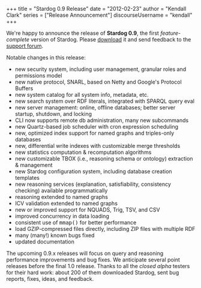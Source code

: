 +++
title = "Stardog 0.9 Release" 
date = "2012-02-23"
author = "Kendall Clark"
series = ["Release Announcement"]
discourseUsername = "kendall"
+++

We're happy to announce the release of **Stardog 0.9**, the first
*feature-complete* version of Stardog.<!--more--> Please
[download](http://stardog.com/) it and send feedback to the
[support forum](https://groups.google.com/a/clarkparsia.com/group/stardog/about).

Notable changes in this release:

*  new security system, including user management, granular roles and permissions model
*  new native protocol, SNARL, based on Netty and Google's Protocol Buffers 
*  new system catalog for all system info, metadata, etc.
*  new search system over RDF literals, integrated with SPARQL query eval
*  new server management: online, offline databases; better server startup, shutdown, and locking
*  CLI now supports remote db administration, many new subcommands
*  new Quartz-based job scheduler with cron expression scheduling
*  new, optimized index support for named graphs and triples-only databases
*  new, differential write indexes with customizable merge thresholds 
*  new statistics computation & recomputation algorithms
*  new customizable TBOX (i.e., reasoning schema or ontology) extraction & management
*  new Stardog configuration system, including database creation templates
*  new reasoning services (explanation, satisfiability, consistency checking) available programmatically
*  reasoning extended to named graphs
*  ICV validation extended to named graphs
*  new or improved support for NQUADS, Trig, TSV, and CSV
*  improved concurrency in data loading
*  consistent use of <tt>mmap()</tt> for better performance
*  load GZIP-compressed files directly, including ZIP files with multiple RDF
*  many (many!) known bugs fixed
*  updated documentation

The upcoming 0.9.x releases will focus on query and reasoning
performance improvements and bug fixes. We anticipate several point
releases before the final 1.0 release. Thanks to all the *closed
alpha* testers for their hard work: about 200 of them downloaded
Stardog, sent bug reports, fixes, ideas, and feedback.
